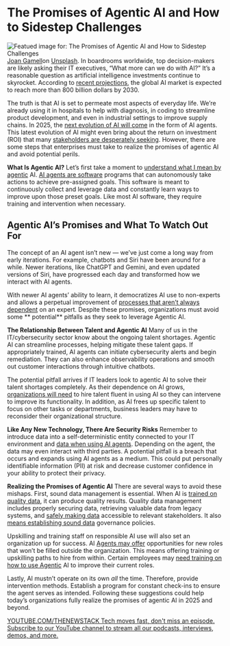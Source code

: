 # The Promises of Agentic AI and How to Sidestep Challenges
![Featued image for: The Promises of Agentic AI and How to Sidestep Challenges](https://cdn.thenewstack.io/media/2025/02/a836873e-joan-gamell-zs67i1hlllo-unsplash-1024x683.jpg)
[Joan Gamell](https://unsplash.com/@gamell?utm_content=creditCopyText&utm_medium=referral&utm_source=unsplash)on
[Unsplash](https://unsplash.com/photos/black-flat-screen-computer-monitor-ZS67i1HLllo?utm_content=creditCopyText&utm_medium=referral&utm_source=unsplash).
In boardrooms worldwide, top decision-makers are likely asking their IT executives, “What more can we do with AI?” It’s a reasonable question as artificial intelligence investments continue to skyrocket. According to [recent projections](https://www.statista.com/forecasts/1474143/global-ai-market-size), the global AI market is expected to reach more than 800 billion dollars by 2030.

The truth is that AI is set to permeate most aspects of everyday life. We’re already using it in hospitals to help with diagnosis, in coding to streamline product development, and even in industrial settings to improve supply chains. In 2025, the [next evolution of AI will come](https://thenewstack.io/if-computer-science-is-doomed-what-comes-next/) in the form of AI agents. This latest evolution of AI might even bring about the return on investment (ROI) that many [stakeholders are desperately seeking](https://www.cio.com/article/2112589/wheres-the-roi-for-ai-cios-struggle-to-find-it.html). However, there are some steps that enterprises must take to realize the promises of agentic AI and avoid potential perils.

**What Is Agentic AI?**
Let’s first take a moment to [understand what I mean by agentic](https://thenewstack.io/the-architects-guide-to-understanding-agentic-ai/) AI. [AI agents are software](https://thenewstack.io/how-brands-can-use-ai-in-2025-to-close-the-cx-expectation-gap/) programs that can autonomously take actions to achieve pre-assigned goals. This software is meant to continuously collect and leverage data and constantly learn ways to improve upon those preset goals. Like most AI software, they require training and intervention when necessary.

## Agentic AI’s Promises and What To Watch Out For
The concept of an AI agent isn’t new — we’ve just come a long way from early iterations. For example, chatbots and Siri have been around for a while. Newer iterations, like ChatGPT and Gemini, and even updated versions of Siri, have progressed each day and transformed how we interact with AI agents.

With newer AI agents’ ability to learn, it democratizes AI use to non-experts and allows a perpetual improvement of [processes that aren’t always dependent](https://thenewstack.io/value-stream-management-process-depends-on-architecture/) on an expert. Despite these promises, organizations must avoid some ** potential** pitfalls as they seek to leverage Agentic AI.

**The Relationship Between Talent and Agentic AI**
Many of us in the IT/cybersecurity sector know about the ongoing talent shortages. Agentic AI can streamline processes, helping mitigate these talent gaps. If appropriately trained, AI agents can initiate cybersecurity alerts and begin remediation. They can also enhance observability operations and smooth out customer interactions through intuitive chatbots.

The potential pitfall arrives if IT leaders look to agentic AI to solve their talent shortages completely. As their dependence on AI grows, [organizations will need](https://thenewstack.io/why-your-organization-needs-an-open-source-program-office/) to hire talent fluent in using AI so they can intervene to improve its functionality. In addition, as AI frees up specific talent to focus on other tasks or departments, business leaders may have to reconsider their organizational structure.

**Like Any New Technology, There Are Security Risks**
Remember to introduce data into a self-deterministic entity connected to your IT environment and [data when using AI agents](https://thenewstack.io/agentic-ai-for-enterprises-4-key-benefits-driving-innovation/). Depending on the agent, the data may even interact with third parties. A potential pitfall is a breach that occurs and expands using AI agents as a medium. This could put personally identifiable information (PII) at risk and decrease customer confidence in your ability to protect their privacy.

**Realizing the Promises of Agentic AI**
There are several ways to avoid these mishaps. First, sound data management is essential. When AI is [trained on quality data](https://thenewstack.io/how-training-data-differentiates-falcon-the-llm-from-the-uae/), it can produce quality results. Quality data management includes properly securing data, retrieving valuable data from legacy systems, and [safely making data](https://thenewstack.io/7-llm-risks-and-api-management-strategies/) accessible to relevant stakeholders. It also [means establishing sound data](https://thenewstack.io/enterprise-ai-requires-a-lean-mean-data-machine/) governance policies.

Upskilling and training staff on responsible AI use will also set an organization up for success. AI [Agents may offer](https://thenewstack.io/elastic-profiling-agent-offers-a-4th-pillar-of-observability/) opportunities for new roles that won’t be filled outside the organization. This means offering training or upskilling paths to hire from within. Certain employees may [need training on how to use Agentic](https://thenewstack.io/4-reasons-your-ai-agent-needs-code-interpreter/) AI to improve their current roles.

Lastly, AI mustn’t operate on its own *all* the time. Therefore, provide intervention methods. Establish a program for constant check-ins to ensure the agent serves as intended. Following these suggestions could help today’s organizations fully realize the promises of agentic AI in 2025 and beyond.

[
YOUTUBE.COM/THENEWSTACK
Tech moves fast, don't miss an episode. Subscribe to our YouTube
channel to stream all our podcasts, interviews, demos, and more.
](https://youtube.com/thenewstack?sub_confirmation=1)